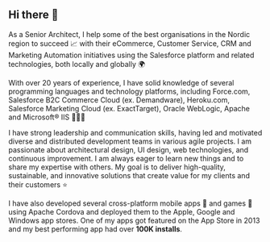## Hi there 👋

As a Senior Architect, I help some of the best organisations in the Nordic region to succeed 📈 with their eCommerce, Customer Service, CRM and Marketing Automation initiatives using the Salesforce platform and related technologies, both locally and globally 🌍

With over 20 years of experience, I have solid knowledge of several programming languages and technology platforms, including Force.com, Salesforce B2C Commerce Cloud (ex. Demandware), Heroku.com, Salesforce Marketing Cloud (ex. ExactTarget), Oracle WebLogic, Apache and Microsoft® IIS 👨🏻‍💻

I have strong leadership and communication skills, having led and motivated diverse and distributed development teams in various agile projects. I am passionate about architectural design, UI design, web technologies, and continuous improvement. I am always eager to learn new things and to share my expertise with others. My goal is to deliver high-quality, sustainable, and innovative solutions that create value for my clients and their customers ⭐️

I have also developed several cross-platform mobile apps 📱 and games 🎲 using Apache Cordova and deployed them to the Apple, Google and Windows app stores. One of my apps got featured on the App Store in 2013 and my best performing app had over **100K installs**. 
